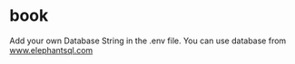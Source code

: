 # book

Add your own Database String in the .env file. You can use database from www.elephantsql.com